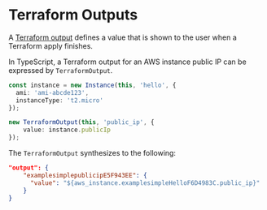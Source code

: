# Terraform Outputs

A [Terraform output](https://www.terraform.io/docs/configuration-0-11/outputs.html) defines a value that is shown to the user
when a Terraform apply finishes.

In TypeScript, a Terraform output for an AWS instance public IP can be expressed by `TerraformOutput`.

```typescript
const instance = new Instance(this, 'hello', {
  ami: 'ami-abcde123',
  instanceType: 't2.micro'
});

new TerraformOutput(this, 'public_ip', {
    value: instance.publicIp
});
```

The `TerraformOutput` synthesizes to the following:

```json
"output": {
    "examplesimplepublicipE5F943EE": {
      "value": "${aws_instance.examplesimpleHelloF6D4983C.public_ip}"
    }
}
```
